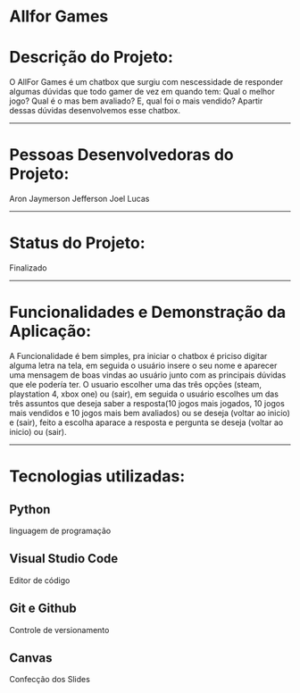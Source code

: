 # Allfor Games

# Descrição do Projeto:
O AllFor Games é um chatbox que surgiu com nescessidade de responder algumas dúvidas que todo gamer de vez em quando tem: Qual o melhor jogo? Qual é o mas bem avaliado? E, qual foi o mais vendido?
Apartir dessas dúvidas desenvolvemos esse chatbox.

---
# Pessoas Desenvolvedoras do Projeto:
Aron
Jaymerson
Jefferson
Joel
Lucas

---
# Status do Projeto:
Finalizado

---
# Funcionalidades e Demonstração da Aplicação:
A Funcionalidade é bem simples, pra iniciar o chatbox é priciso digitar alguma letra na tela, em seguida o usuário insere o seu nome e aparecer uma mensagem de boas vindas ao usuário junto com as principais dúvidas que ele podería ter. O usuario escolher uma das três opções (steam, playstation 4, xbox one) ou (sair), em seguida o usuário escolhes um das três assuntos que deseja saber a resposta(10 jogos mais jogados,  10 jogos mais vendidos e 10 jogos mais bem avaliados) ou se deseja (voltar ao inicio) e (sair), feito a escolha aparace a resposta e pergunta se deseja (voltar ao inicio) ou (sair).


---
# Tecnologias utilizadas:
## Python
linguagem de programação
## Visual Studio Code
Editor de código
## Git e Github
Controle de versionamento
## Canvas
Confecção dos Slides
